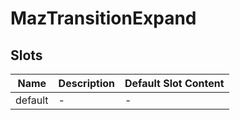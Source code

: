 # MazTransitionExpand

## Slots

<!-- @vuese:MazTransitionExpand:slots:start -->

| Name    | Description | Default Slot Content |
| ------- | ----------- | -------------------- |
| default | -           | -                    |

<!-- @vuese:MazTransitionExpand:slots:end -->
